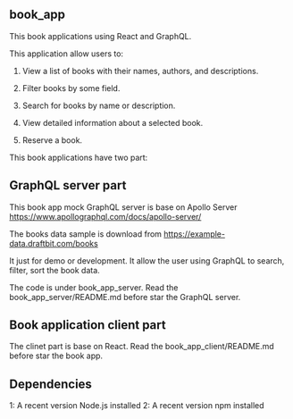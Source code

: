 ## book_app
This book applications using React and GraphQL.

This application  allow users to:

1. View a list of books with their names, authors, and descriptions.

2. Filter books by some field.

3. Search for books by name or description.

4. View detailed information about a selected book.

5. Reserve a book.

This book applications have two part:

## GraphQL server part
This book app mock GraphQL server is base on Apollo Server
https://www.apollographql.com/docs/apollo-server/

The books data sample is download from 
https://example-data.draftbit.com/books

It just for demo or development.
It allow the user using GraphQL to search, filter, sort the book data.

The code is under book_app_server.
Read the book_app_server/README.md before star the GraphQL server.

## Book application client part
The clinet part is base on React.
Read the book_app_client/README.md before star the book app.

## Dependencies
1: A recent version Node.js installed
2: A recent version npm installed

